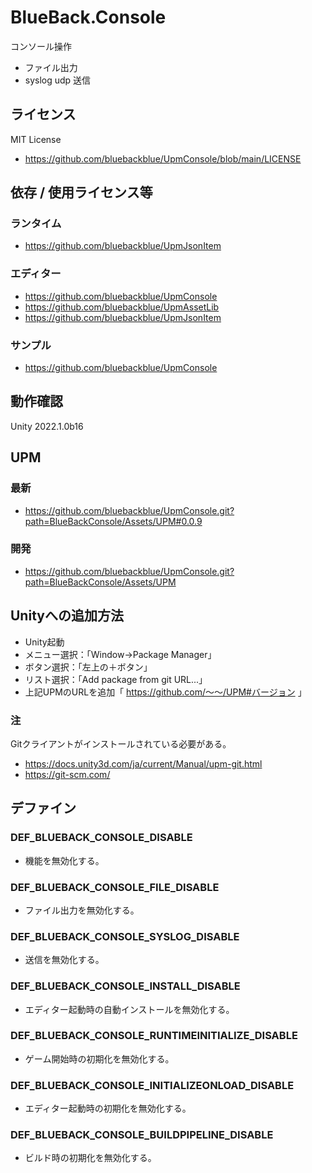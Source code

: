 # BlueBack.Console
コンソール操作
* ファイル出力
* syslog udp 送信

## ライセンス
MIT License
* https://github.com/bluebackblue/UpmConsole/blob/main/LICENSE

## 依存 / 使用ライセンス等
### ランタイム
* https://github.com/bluebackblue/UpmJsonItem
### エディター
* https://github.com/bluebackblue/UpmConsole
* https://github.com/bluebackblue/UpmAssetLib
* https://github.com/bluebackblue/UpmJsonItem
### サンプル
* https://github.com/bluebackblue/UpmConsole

## 動作確認
Unity 2022.1.0b16

## UPM
### 最新
* https://github.com/bluebackblue/UpmConsole.git?path=BlueBackConsole/Assets/UPM#0.0.9
### 開発
* https://github.com/bluebackblue/UpmConsole.git?path=BlueBackConsole/Assets/UPM

## Unityへの追加方法
* Unity起動
* メニュー選択：「Window->Package Manager」
* ボタン選択：「左上の＋ボタン」
* リスト選択：「Add package from git URL...」
* 上記UPMのURLを追加「 https://github.com/～～/UPM#バージョン 」
### 注
Gitクライアントがインストールされている必要がある。
* https://docs.unity3d.com/ja/current/Manual/upm-git.html
* https://git-scm.com/

## デファイン
### DEF_BLUEBACK_CONSOLE_DISABLE
 * 機能を無効化する。
### DEF_BLUEBACK_CONSOLE_FILE_DISABLE
 * ファイル出力を無効化する。
### DEF_BLUEBACK_CONSOLE_SYSLOG_DISABLE
 * 送信を無効化する。
### DEF_BLUEBACK_CONSOLE_INSTALL_DISABLE
 * エディター起動時の自動インストールを無効化する。
### DEF_BLUEBACK_CONSOLE_RUNTIMEINITIALIZE_DISABLE
 * ゲーム開始時の初期化を無効化する。
### DEF_BLUEBACK_CONSOLE_INITIALIZEONLOAD_DISABLE
 * エディター起動時の初期化を無効化する。
### DEF_BLUEBACK_CONSOLE_BUILDPIPELINE_DISABLE
 * ビルド時の初期化を無効化する。

